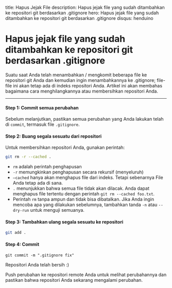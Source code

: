 title: Hapus Jejak File
description: Hapus jejak file yang sudah ditambahkan ke repositori git berdasarkan .gitignore
hero: Hapus jejak file yang sudah ditambahkan ke repositori git berdasarkan .gitignore
disqus: henduino

# Hapus jejak file yang sudah ditambahkan ke repositori git berdasarkan .gitignore
Suatu saat Anda telah menambahkan / mengkomit beberapa file ke repositori git Anda dan kemudian ingin menambahkannya ke .gitignore; file-file ini akan tetap ada di indeks repositori Anda. Artikel ini akan membahas bagaimana cara menghilangkannya atau membersihkan repositori Anda.

* * *

#### Step 1: Commit semua perubahan
Sebelum melanjutkan, pastikan semua perubahan yang Anda lakukan telah di `commit`, termasuk file `.gitignore`.

#### Step 2: Buang segala sesuatu dari repositori
Untuk membersihkan repositori Anda, gunakan perintah:
``` sh
git rm -r --cached .
```
* `rm` adalah perintah penghapusan
* `-r` memungkinkan penghapusan secara rekursif (menyeluruh)
* `–cached` hanya akan menghapus file dari indeks. Tetapi sebenarnya File Anda tetap ada di sana.
* `.` menunjukkan bahwa semua file tidak akan dilacak. Anda dapat menghapus file tertentu dengan perintah `git rm --cached foo.txt`.
* Perintah `rm` tanpa ampun dan tidak bisa dibatalkan. Jika Anda ingin mencoba apa yang dilakukan sebelumnya, tambahkan tanda `-n` atau `--dry-run` untuk menguji semuanya.

#### Step 3: Tambahkan ulang segala sesuatu ke repositori
``` sh
git add .
```

#### Step 4: Commit
```
git commit -m ".gitignore fix"
```
Repositori Anda telah bersih :)

Push perubahan ke repositori remote Anda untuk melihat perubahannya dan pastikan bahwa repositori Anda sekarang mengalami perubahan.
